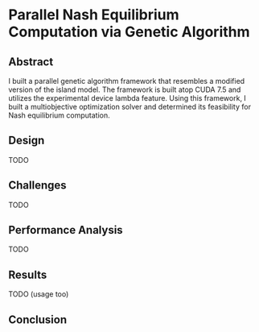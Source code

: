 # Parallel Nash Equilibrium Computation via Genetic Algorithm

## Abstract

I built a parallel genetic algorithm framework that resembles a modified version of the island model. The framework is built atop CUDA 7.5 and utilizes the experimental device lambda feature. Using this framework, I built a multiobjective optimization solver and determined its feasibility for Nash equilibrium computation.

## Design

TODO

## Challenges

TODO

## Performance Analysis

TODO

## Results

TODO (usage too)

## Conclusion
